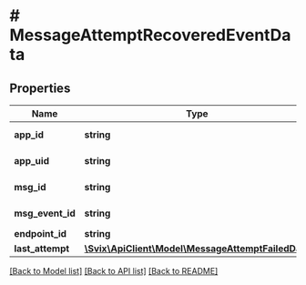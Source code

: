 # # MessageAttemptRecoveredEventData

## Properties

Name | Type | Description | Notes
------------ | ------------- | ------------- | -------------
**app_id** | **string** | The app&#39;s ID |
**app_uid** | **string** | The app&#39;s UID | [optional]
**msg_id** | **string** | The msg&#39;s ID |
**msg_event_id** | **string** | The msg&#39;s UID | [optional]
**endpoint_id** | **string** | The ep&#39;s ID |
**last_attempt** | [**\Svix\ApiClient\Model\MessageAttemptFailedData**](MessageAttemptFailedData.md) |  |

[[Back to Model list]](../../README.md#models) [[Back to API list]](../../README.md#endpoints) [[Back to README]](../../README.md)
